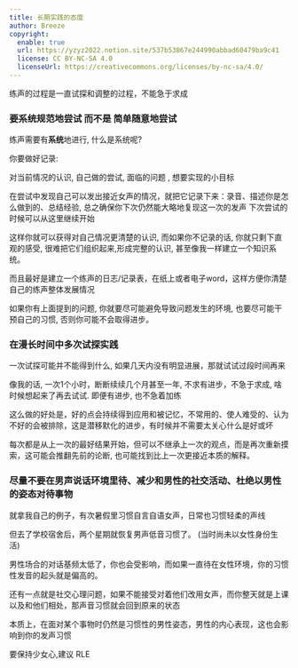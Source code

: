 ```yaml
---
title: 长期实践的态度
author: Breeze
copyright:
  enable: true
  url: https://yzyz2022.notion.site/537b53867e244990abbad60479ba9c41
  license: CC BY-NC-SA 4.0
  licenseUrl: https://creativecommons.org/licenses/by-nc-sa/4.0/
---
```


练声的过程是一直试探和调整的过程，不能急于求成

### 要系统规范地尝试 而不是 简单随意地尝试

练声需要有**系统**地进行, 什么是系统呢?

你要做好记录:

对当前情况的认识, 自己做的尝试, 面临的问题 , 想要实现的小目标

在尝试中发现自己可以发出接近女声的情况，就把它记录下来：录音、描述你是怎么做到的、总结经验, 总之确保你下次仍然能大略地复现这一次的发声
下次尝试的时候可以从这里继续开始

这样你就可以获得对自己情况更清楚的认识, 而如果你不记录的话, 你就只剩下直观的感受, 很难把它们组织起来,形成完整的认识, 甚至像我一样建立一个知识系统。

而且最好是建立一个练声的日志/记录表，在纸上或者电子word，这样方便你清楚自己的练声整体发展情况

如果你有上面提到的问题, 你就要尽可能避免导致问题发生的环境, 也要尽可能干预自己的习惯, 否则你可能不会取得进步。

### 在漫长时间中多次试探实践

一次试探可能并不能得到什么, 如果几天内没有明显进展，那就试试过段时间再来

像我的话, 一次1个小时，断断续续几个月甚至一年, 不求有进步，不急于求成, 啥时候想起来了再去试试. 即便有进步, 也不急着加练

这么做的好处是，好的点会持续得到应用和被记忆，不常用的、使人难受的、认为不好的会被排除，这是潜移默化的进步，有时候并不需要太关心什么是好或坏

每次都是从上一次的最好结果开始，但可以不继承上一次的观点，而是再次重新摸索，这可能会推翻先前的论断, 也可能找到比上一次更接近本质的解释。

### 尽量不要在男声说话环境里待、减少和男性的社交活动、杜绝以男性的姿态对待事物

就拿我自己的例子，有次暑假里习惯自言自语女声，日常也习惯轻柔的声线

但去了学校宿舍后，两个星期就恢复男声低音习惯了。 (当时尚未以女性身份生活)

男性场合的对话基频太低了，你也会受影响，而如果一直待在女性环境，你的习惯性发音的起头就是偏高的。

还有一点就是社交心理问题，如果不能接受对着他们改用女声，而你整天就是上课以及和他们相处，那声音习惯就会回到原来的状态

本质上，在面对某个事物时仍然是习惯性的男性姿态，男性的内心表现，这也会影响到你的发声习惯

要保持少女心,建议 RLE
